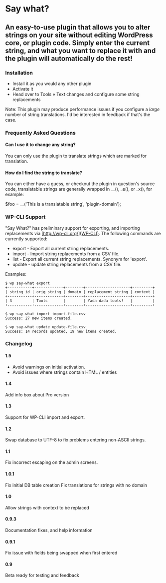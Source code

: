# Say what?
## An easy-to-use plugin that allows you to alter strings on your site without editing WordPress core, or plugin code. Simply enter the current string, and what you want to replace it with and the plugin will automatically do the rest!

### Installation
* Install it as you would any other plugin
* Activate it
* Head over to Tools &raquo; Text changes and configure some string replacements

Note: This plugin may produce performance issues if you configure a *large* number of string translations. I'd be interested in feedback if that's the case.

### Frequently Asked Questions

#### Can I use it to change any string?
You can only use the plugin to translate strings which are marked for translation.

#### How do I find the string to translate?
You can either have a guess, or checkout the plugin in question's source code, translatable strings are generally wrapped in __(), _e(), or _x(), for example:

$foo = __('This is a translatable string', 'plugin-domain');

### WP-CLI Support

"Say What?" has preliminary support for exporting, and importing replacements via [http://wp-cli.org/](WP-CLI). The following commands are currently
supported:
* export - Export all current string replacements.
* import - Import string replacements from a CSV file.
* list - Export all current string replacements. Synonym for 'export'.
* update - update string replacements from a CSV file.

Examples:
```
$ wp say-what export
+-----------+-------------+--------+--------------------+---------+
| string_id | orig_string | domain | replacement_string | context |
+-----------+-------------+--------+--------------------+---------+
| 3         | Tools       |        | Yada dada tools!   |         |
+-----------+-------------+--------+--------------------+---------+
```

```
$ wp say-what import import-file.csv
Success: 27 new items created.
```

```
$ wp say-what update update-file.csv
Success: 14 records updated, 19 new items created.
```




### Changelog

#### 1.5
* Avoid warnings on initial activation.
* Avoid issues where strings contain HTML / entities

#### 1.4
Add info box about Pro version

#### 1.3
Support for WP-CLI import and export.

#### 1.2
Swap database to UTF-8 to fix problems entering non-ASCII strings.

#### 1.1
Fix incorrect escaping on the admin screens.

#### 1.0.1
Fix initial DB table creation
Fix translations for strings with no domain

#### 1.0
Allow strings with context to be replaced

#### 0.9.3
Documentation fixes, and help information

#### 0.9.1
Fix issue with fields being swapped when first entered

#### 0.9
Beta ready for testing and feedback